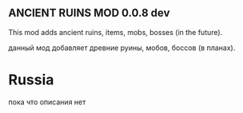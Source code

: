 ## ANCIENT RUINS MOD 0.0.8 dev
This mod adds ancient ruins, items, mobs, bosses (in the future).

данный мод добавляет древние руины, мобов, боссов (в планах).

# Russia 
пока что описания нет
